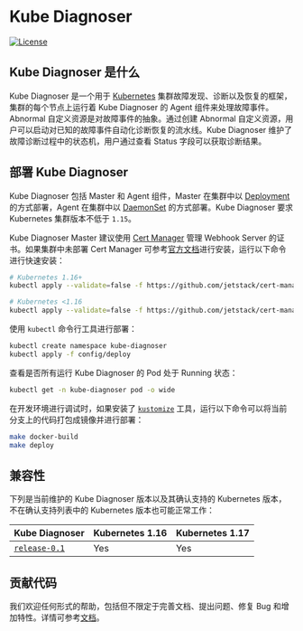 # Kube Diagnoser

[![License](https://img.shields.io/badge/License-Apache%202.0-blue.svg)](https://opensource.org/licenses/Apache-2.0)

## Kube Diagnoser 是什么

Kube Diagnoser 是一个用于 [Kubernetes](https://kubernetes.io) 集群故障发现、诊断以及恢复的框架，集群的每个节点上运行着 Kube Diagnoser 的 Agent 组件来处理故障事件。Abnormal 自定义资源是对故障事件的抽象。通过创建 Abnormal 自定义资源，用户可以启动对已知的故障事件自动化诊断恢复的流水线。Kube Diagnoser 维护了故障诊断过程中的状态机，用户通过查看 Status 字段可以获取诊断结果。

## 部署 Kube Diagnoser

Kube Diagnoser 包括 Master 和 Agent 组件，Master 在集群中以 [Deployment](https://kubernetes.io/docs/concepts/workloads/controllers/deployment/) 的方式部署，Agent 在集群中以 [DaemonSet](https://kubernetes.io/docs/concepts/workloads/controllers/daemonset/) 的方式部署。Kube Diagnoser 要求 Kubernetes 集群版本不低于 `1.15`。

Kube Diagnoser Master 建议使用 [Cert Manager](https://github.com/jetstack/cert-manager) 管理 Webhook Server 的证书。如果集群中未部署 Cert Manager 可参考[官方文档](https://cert-manager.io/docs/installation/kubernetes/)进行安装，运行以下命令进行快速安装：

```bash
# Kubernetes 1.16+
kubectl apply --validate=false -f https://github.com/jetstack/cert-manager/releases/download/v1.0.2/cert-manager.yaml

# Kubernetes <1.16
kubectl apply --validate=false -f https://github.com/jetstack/cert-manager/releases/download/v1.0.2/cert-manager-legacy.yaml
```

使用 `kubectl` 命令行工具进行部署：

```bash
kubectl create namespace kube-diagnoser
kubectl apply -f config/deploy
```

查看是否所有运行 Kube Diagnoser 的 Pod 处于 Running 状态：

```bash
kubectl get -n kube-diagnoser pod -o wide
```

在开发环境进行调试时，如果安装了 [`kustomize`](https://github.com/kubernetes-sigs/kustomize) 工具，运行以下命令可以将当前分支上的代码打包成镜像并进行部署：

```bash
make docker-build
make deploy
```

## 兼容性

下列是当前维护的 Kube Diagnoser 版本以及其确认支持的 Kubernetes 版本，不在确认支持列表中的 Kubernetes 版本也可能正常工作：

| Kube Diagnoser | Kubernetes 1.16 | Kubernetes 1.17 |
|-|-|-|
| [`release-0.1`](https://github.com/kube-diagnoser/kube-diagnoser/tree/release-0.1) | Yes | Yes |

## 贡献代码

我们欢迎任何形式的帮助，包括但不限定于完善文档、提出问题、修复 Bug 和增加特性。详情可参考[文档](./CONTRIBUTING.md)。
